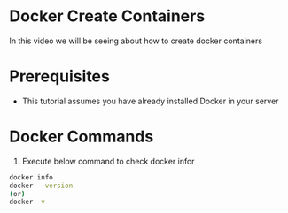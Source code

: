 # Docker Create Containers

In this video we will be seeing about how to create docker containers

# Prerequisites
- This tutorial assumes you have already installed Docker in your server

# Docker Commands

1.  Execute below command to check docker infor
```bash
docker info
docker --version
(or)
docker -v
```